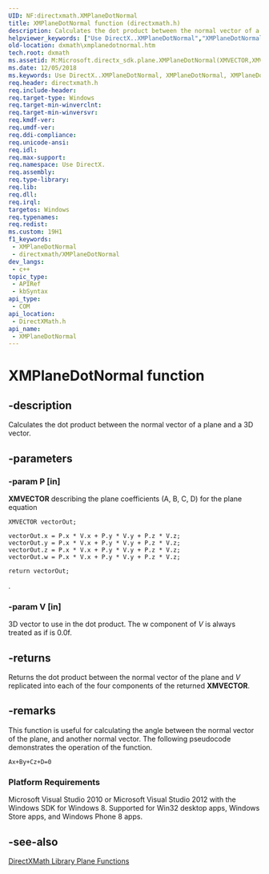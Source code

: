 ```yaml
---
UID: NF:directxmath.XMPlaneDotNormal
title: XMPlaneDotNormal function (directxmath.h)
description: Calculates the dot product between the normal vector of a plane and a 3D vector.
helpviewer_keywords: ["Use DirectX..XMPlaneDotNormal","XMPlaneDotNormal","XMPlaneDotNormal method [DirectX Math Support APIs]","dxmath.xmplanedotnormal"]
old-location: dxmath\xmplanedotnormal.htm
tech.root: dxmath
ms.assetid: M:Microsoft.directx_sdk.plane.XMPlaneDotNormal(XMVECTOR,XMVECTOR)
ms.date: 12/05/2018
ms.keywords: Use DirectX..XMPlaneDotNormal, XMPlaneDotNormal, XMPlaneDotNormal method [DirectX Math Support APIs], dxmath.xmplanedotnormal
req.header: directxmath.h
req.include-header: 
req.target-type: Windows
req.target-min-winverclnt: 
req.target-min-winversvr: 
req.kmdf-ver: 
req.umdf-ver: 
req.ddi-compliance: 
req.unicode-ansi: 
req.idl: 
req.max-support: 
req.namespace: Use DirectX.
req.assembly: 
req.type-library: 
req.lib: 
req.dll: 
req.irql: 
targetos: Windows
req.typenames: 
req.redist: 
ms.custom: 19H1
f1_keywords:
 - XMPlaneDotNormal
 - directxmath/XMPlaneDotNormal
dev_langs:
 - c++
topic_type:
 - APIRef
 - kbSyntax
api_type:
 - COM
api_location:
 - DirectXMath.h
api_name:
 - XMPlaneDotNormal
---
```


# XMPlaneDotNormal function


## -description

Calculates the dot product between the normal vector of a plane and a 3D vector.

## -parameters

### -param P [in]

<b>XMVECTOR</b> describing the plane coefficients (A, B, C, D) for the plane equation 


```
XMVECTOR vectorOut;

vectorOut.x = P.x * V.x + P.y * V.y + P.z * V.z;
vectorOut.y = P.x * V.x + P.y * V.y + P.z * V.z;
vectorOut.z = P.x * V.x + P.y * V.y + P.z * V.z;
vectorOut.w = P.x * V.x + P.y * V.y + P.z * V.z;

return vectorOut;
```

.

### -param V [in]

3D vector to use in the dot product. The w component of <i>V</i> is always treated as if is 0.0f.

## -returns

Returns the dot product between the normal vector of the plane and <i>V</i> replicated into each of the four
       components of the returned <b>XMVECTOR</b>.

## -remarks

This function is useful for calculating the angle between the normal vector of the plane, and another normal vector. The
   following pseudocode demonstrates the operation of the function.

<code>Ax+By+Cz+D=0</code>

<h3><a id="Platform_Requirements"></a><a id="platform_requirements"></a><a id="PLATFORM_REQUIREMENTS"></a>Platform Requirements</h3>
Microsoft Visual Studio 2010 or Microsoft Visual Studio 2012 with the Windows SDK for Windows 8. Supported for Win32 desktop apps, Windows Store apps, and Windows Phone 8 apps.

## -see-also

<a href="https://docs.microsoft.com/windows/desktop/dxmath/ovw-xnamath-reference-functions-plane">DirectXMath Library Plane Functions</a>

